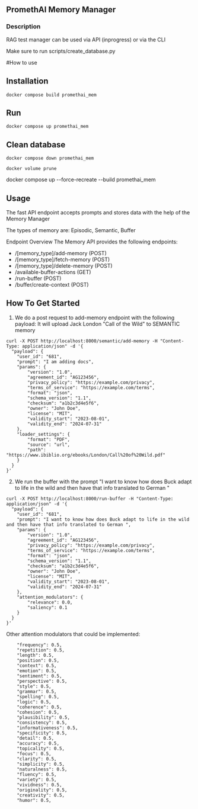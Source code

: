 ## PromethAI Memory Manager



### Description


RAG test manager can be used via API (inprogress) or via the CLI

Make sure to run scripts/create_database.py




#How to use

## Installation

```docker compose build promethai_mem   ```

## Run

```docker compose up promethai_mem   ```


## Clean database

```docker compose down promethai_mem   ```


```docker volume prune  ```

docker compose up --force-recreate --build promethai_mem


## Usage

The fast API endpoint accepts prompts and stores data with the help of the Memory Manager

The types of memory are: Episodic, Semantic, Buffer

Endpoint Overview
The Memory API provides the following endpoints:

- /[memory_type]/add-memory (POST)
- /[memory_type]/fetch-memory (POST)
- /[memory_type]/delete-memory (POST)
- /available-buffer-actions (GET)
- /run-buffer (POST)
- /buffer/create-context (POST)



## How To Get Started

1. We do a post request to add-memory endpoint with the following payload:
It will upload Jack London "Call of the Wild" to SEMANTIC memory
```
curl -X POST http://localhost:8000/semantic/add-memory -H "Content-Type: application/json" -d '{
  "payload": {
    "user_id": "681",
    "prompt": "I am adding docs",
    "params": {
        "version": "1.0",
        "agreement_id": "AG123456",
        "privacy_policy": "https://example.com/privacy",
        "terms_of_service": "https://example.com/terms",
        "format": "json",
        "schema_version": "1.1",
        "checksum": "a1b2c3d4e5f6",
        "owner": "John Doe",
        "license": "MIT",
        "validity_start": "2023-08-01",
        "validity_end": "2024-07-31"
    },
    "loader_settings": {
        "format": "PDF",
        "source": "url",
        "path": "https://www.ibiblio.org/ebooks/London/Call%20of%20Wild.pdf"
    }
  }
}'
```

2. We run the buffer with the prompt "I want to know how does Buck adapt to life in the wild and then have that info translated to German "

```
curl -X POST http://localhost:8000/run-buffer -H "Content-Type: application/json" -d '{
  "payload": {
    "user_id": "681",
    "prompt": "I want to know how does Buck adapt to life in the wild and then have that info translated to German ",
    "params": {
        "version": "1.0",
        "agreement_id": "AG123456",
        "privacy_policy": "https://example.com/privacy",
        "terms_of_service": "https://example.com/terms",
        "format": "json",
        "schema_version": "1.1",
        "checksum": "a1b2c3d4e5f6",
        "owner": "John Doe",
        "license": "MIT",
        "validity_start": "2023-08-01",
        "validity_end": "2024-07-31"
    },
    "attention_modulators": {
        "relevance": 0.0,
        "saliency": 0.1
    }
  }
}'
```


Other attention modulators that could be implemented: 

        "frequency": 0.5, 
        "repetition": 0.5,
        "length": 0.5,
        "position": 0.5,
        "context": 0.5,
        "emotion": 0.5,
        "sentiment": 0.5,
        "perspective": 0.5,
        "style": 0.5,
        "grammar": 0.5,
        "spelling": 0.5,
        "logic": 0.5,
        "coherence": 0.5,
        "cohesion": 0.5,
        "plausibility": 0.5,
        "consistency": 0.5,
        "informativeness": 0.5,
        "specificity": 0.5,
        "detail": 0.5,
        "accuracy": 0.5,
        "topicality": 0.5,
        "focus": 0.5,
        "clarity": 0.5,
        "simplicity": 0.5,
        "naturalness": 0.5,
        "fluency": 0.5,
        "variety": 0.5,
        "vividness": 0.5,
        "originality": 0.5,
        "creativity": 0.5,
        "humor": 0.5,
